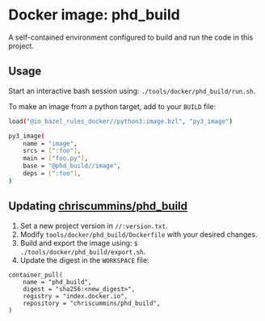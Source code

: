# Docker image: phd_build

A self-contained environment configured to build and run the code in this 
project.


## Usage

Start an interactive bash session using: `./tools/docker/phd_build/run.sh`.

To make an image from a python target, add to your `BUILD` file:

```sh
load("@io_bazel_rules_docker//python3:image.bzl", "py3_image")

py3_image(
    name = "image",
    srcs = [":foo"],
    main = ["foo.py"],
    base = "@phd_build//image",
    deps = [":foo"],
)
```



## Updating [chriscummins/phd_build](https://hub.docker.com/r/chriscummins/phd_build)

1. Set a new project version in `//:version.txt`.
2. Modify `tools/docker/phd_build/Dockerfile` with your desired changes.
3. Build and export the image using: `$ ./tools/docker/phd_build/export.sh`.
4. Update the digest in the `WORKSPACE` file:
```
container_pull(
    name = "phd_build",
    digest = "sha256:<new_digest>",
    registry = "index.docker.io",
    repository = "chriscummins/phd_build",
)
```
